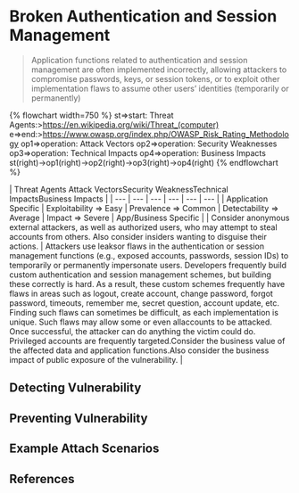 # Broken Authentication and Session Management

> Application functions related to authentication and session management are often implemented incorrectly, allowing attackers to compromise passwords, keys, or session tokens, or to exploit other implementation flaws to assume other users’ identities (temporarily or permanently)

{% flowchart width=750 %}
st=>start: Threat Agents:>https://en.wikipedia.org/wiki/Threat_(computer)
e=>end:>https://www.owasp.org/index.php/OWASP_Risk_Rating_Methodology
op1=>operation: Attack Vectors
op2=>operation: Security Weaknesses
op3=>operation: Technical Impacts
op4=>operation: Business Impacts
st(right)->op1(right)->op2(right)->op3(right)->op4(right)
{% endflowchart %}

| Threat Agents <td>Attack Vectors</td><td colspan="2">Security Weakness</td><td>Technical Impacts</td><td>Business Impacts</td> |
| --- | --- | --- | --- | --- | --- |
| Application Specific | Exploitability => Easy | Prevalence => Common | Detectability => Average | Impact => Severe | App/Business Specific |
| Consider anonymous external attackers, as well as authorized users, who may attempt to steal accounts from others. Also consider insiders wanting to disguise their actions. | Attackers use leaksor flaws in the authentication or session management functions (e.g., exposed accounts, passwords, session IDs) to temporarily or permanently impersonate users. <td colspan="2">Developers frequently build custom authentication and session management schemes, but building these correctly is hard. As a result, these custom schemes frequently have flaws in areas such as logout, create account, change password, forgot password, timeouts, remember me, secret question, account update, etc. Finding such flaws can sometimes be difficult, as each implementation is unique.</td> <td>Such flaws may allow some or even allaccounts to be attacked. Once successful, the attacker can do anything the victim could do. Privileged accounts are frequently targeted.</td><td>Consider the business value of the affected data and application functions.Also consider the business impact of public exposure of the vulnerability.</td> |

## Detecting Vulnerability



## Preventing Vulnerability



## Example Attach Scenarios


## References
